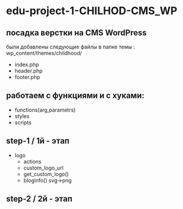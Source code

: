 # edu-project-1-CHILHOD-CMS_WP

## посадка верстки на CMS WordPress
были добавлены следующие файлы в папке темы : wp_content/themes/childhood/
- index.php
- header.php
- footer.php

## работаем с функциями и с хуками:
- functions(arg,parametrs)
 - styles
 - scripts
## step-1 / 1й - этап
- logo
  - actions
  - custom_logo_url
  - get_custom_logo()
  - bloginfo()
  svg->png

## step-2 / 2й - этап


